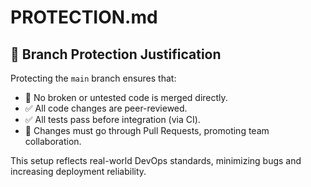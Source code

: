 # PROTECTION.md

## 🔐 Branch Protection Justification

Protecting the `main` branch ensures that:
- 🚫 No broken or untested code is merged directly.
- ✅ All code changes are peer-reviewed.
- ✅ All tests pass before integration (via CI).
- 🔄 Changes must go through Pull Requests, promoting team collaboration.

This setup reflects real-world DevOps standards, minimizing bugs and increasing deployment reliability.

